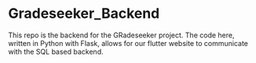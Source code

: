 # Gradeseeker_Backend

This repo is the backend for the GRadeseeker project. The code here, written in Python with Flask, allows for our flutter website to communicate with the SQL based backend. 
